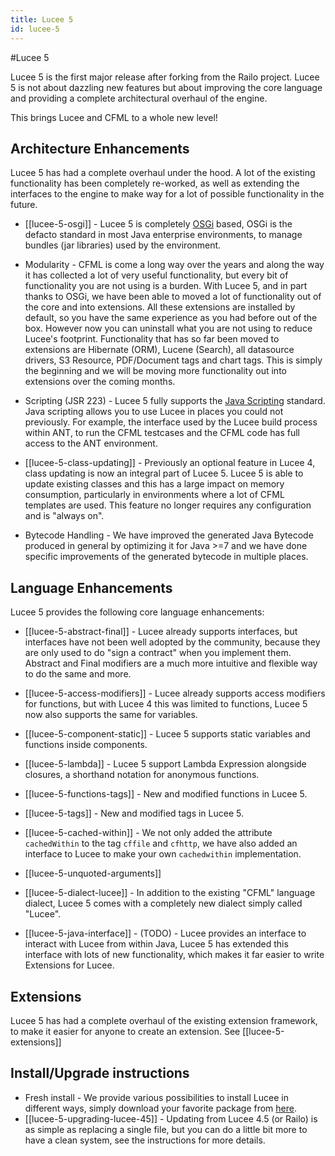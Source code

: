 ```yaml
---
title: Lucee 5
id: lucee-5
---
```


#Lucee 5

Lucee 5 is the first major release after forking from the Railo project. Lucee 5 is not about dazzling new features but about improving the core language and providing a complete architectural overhaul of the engine.

This brings Lucee and CFML to a whole new level!

## Architecture Enhancements ##
Lucee 5 has had a complete overhaul under the hood. A lot of the existing functionality has been completely re-worked, as well as extending the interfaces to the engine to make way for a lot of possible functionality in the future.

* [[lucee-5-osgi]] - Lucee 5 is completely [OSGi](http://en.wikipedia.org/wiki/OSGi) based, OSGi is the defacto standard in most Java enterprise environments, to manage bundles (jar libraries) used by the environment.

* Modularity - CFML is come a long way over the years and along the way it has collected a lot of very useful functionality, but every bit of functionality you are not using is a burden. With Lucee 5, and in part thanks to OSGi, we have been able to moved a lot of functionality out of the core and into extensions. All these extensions are installed by default, so you have the same experience as you had before out of the box. However now you can uninstall what you are not using to reduce Lucee's footprint. Functionality that has so far been moved to extensions are Hibernate (ORM), Lucene (Search), all datasource drivers, S3 Resource, PDF/Document tags and chart tags. This is simply the beginning and we will be moving more functionality out into extensions over the coming months.

* Scripting (JSR 223) - Lucee 5 fully supports the [Java Scripting](http://en.wikipedia.org/wiki/Scripting_for_the_Java_Platform) standard. Java scripting allows you to use Lucee in places you could not previously. For example, the interface used by the Lucee build process within ANT, to run the CFML testcases and the CFML code has full access to the ANT environment.

* [[lucee-5-class-updating]] - Previously an optional feature in Lucee 4, class updating is now an integral part of Lucee 5. Lucee 5 is able to update existing classes and this has a large impact on memory consumption, particularly in environments where a lot of CFML templates are used. This feature no longer requires any configuration and is "always on".

* Bytecode Handling - We have improved the generated Java Bytecode produced in general by optimizing it for Java >=7 and we have done specific improvements of the generated bytecode in multiple places.

## Language Enhancements ##
Lucee 5 provides the following core language enhancements:

* [[lucee-5-abstract-final]] - Lucee already supports interfaces, but interfaces have not been well adopted by the community, because they are only used to do "sign a contract" when you implement them. Abstract and Final modifiers are a much more intuitive and flexible way to do the same and more.

* [[lucee-5-access-modifiers]] - Lucee already supports access modifiers for functions, but with Lucee 4 this was limited to functions, Lucee 5 now also supports the same for variables.

* [[lucee-5-component-static]] - Lucee 5 supports static variables and functions inside components.

* [[lucee-5-lambda]] - Lucee 5 support Lambda Expression alongside closures, a shorthand notation for anonymous functions.

* [[lucee-5-functions-tags]] - New and modified functions in Lucee 5.

* [[lucee-5-tags]] - New and modified tags in Lucee 5.

* [[lucee-5-cached-within]] - We not only added the attribute `cachedWithin` to the tag `cffile` and `cfhttp`, we have also added an interface to Lucee to make your own `cachedwithin` implementation.

* [[lucee-5-unquoted-arguments]]

* [[lucee-5-dialect-lucee]] - In addition to the existing "CFML" language dialect, Lucee 5 comes with a completely new dialect simply called "Lucee".

* [[lucee-5-java-interface]] - (TODO) - Lucee provides an interface to interact with Lucee from within Java, Lucee 5 has extended this interface with lots of new functionality, which makes it far easier to write Extensions for Lucee.

## Extensions ##
Lucee 5 has had a complete overhaul of the existing extension framework, to make it easier for anyone to create an extension. See [[lucee-5-extensions]]

## Install/Upgrade instructions ##
* Fresh install - We provide various possibilities to install Lucee in different ways, simply download your favorite package from  [here](http://lucee.org/downloads.html).
* [[lucee-5-upgrading-lucee-45]] - Updating from Lucee 4.5 (or Railo) is as simple as replacing a single file, but you can do a little bit more to have a clean system, see the instructions for more details.
